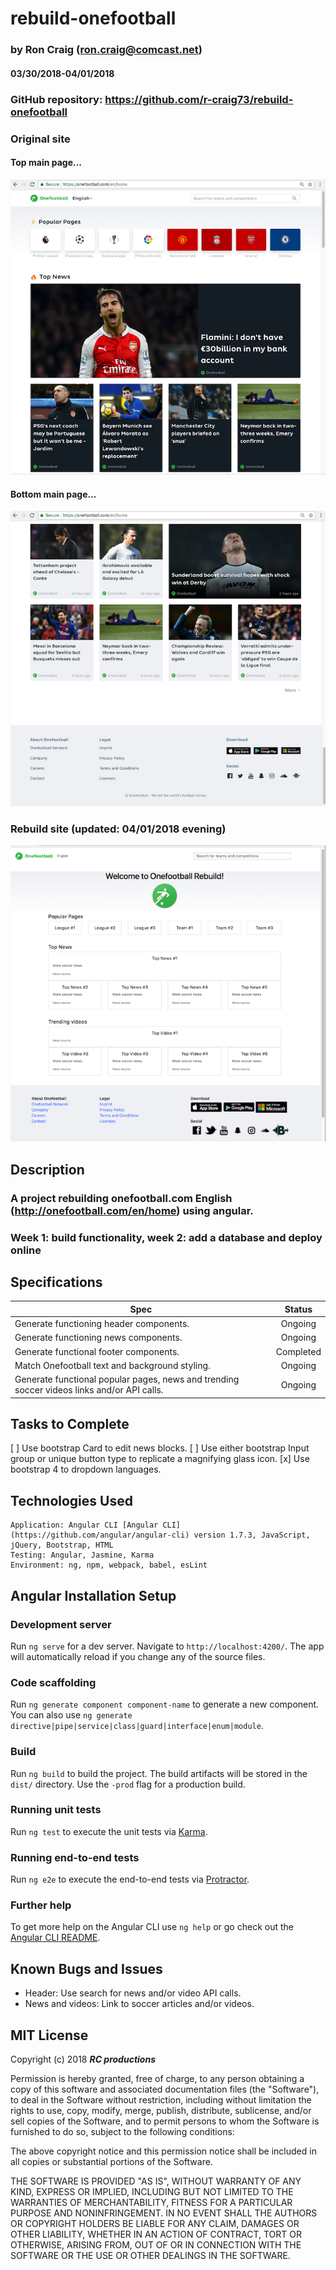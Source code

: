 # rebuild-onefootball

### by Ron Craig (ron.craig@comcast.net)
#### 03/30/2018-04/01/2018

### GitHub repository: https://github.com/r-craig73/rebuild-onefootball

### Original site
#### Top main page...
<kbd><img src="./src/assets/Onefootball-sc01.png" alt="Original onefootball.com  top screenshot"></kbd>
#### Bottom main page...
<kbd><img src="./src/assets/Onefootball-sc02.png" alt="Original onefootball.com  bottom screenshot"></kbd>

### Rebuild site (updated: 04/01/2018 evening)
<kbd><img src="./src/assets/Onefootball-rebuild.png" alt="Rebuild onefootball.com screenshot"></kbd>

## Description
### A project rebuilding onefootball.com English (http://onefootball.com/en/home) using angular.
### Week 1: build functionality, week 2: add a database and deploy online

## Specifications

| Spec   | Status   |
|--------|:-------: |
| Generate functioning header <app-app-head></app-app-head> components. | Ongoing |
| Generate functioning news <app-news></app-news> components. | Ongoing |
| Generate functional footer <app-footer></app-footer> components. | Completed |
| Match Onefootball text and background styling. | Ongoing |
| Generate functional popular pages, news and trending soccer videos links and/or API calls. | Ongoing |

## Tasks to Complete
[ ] Use bootstrap Card to edit news blocks.
[ ] Use either bootstrap Input group or unique button type to replicate a magnifying glass icon.
[x] Use bootstrap 4 to dropdown languages.


## Technologies Used
```
Application: Angular CLI [Angular CLI] (https://github.com/angular/angular-cli) version 1.7.3, JavaScript, jQuery, Bootstrap, HTML
Testing: Angular, Jasmine, Karma
Environment: ng, npm, webpack, babel, esLint
```

## Angular Installation Setup

### Development server

Run `ng serve` for a dev server. Navigate to `http://localhost:4200/`. The app will automatically reload if you change any of the source files.

### Code scaffolding

Run `ng generate component component-name` to generate a new component. You can also use `ng generate directive|pipe|service|class|guard|interface|enum|module`.

### Build

Run `ng build` to build the project. The build artifacts will be stored in the `dist/` directory. Use the `-prod` flag for a production build.

### Running unit tests

Run `ng test` to execute the unit tests via [Karma](https://karma-runner.github.io).

### Running end-to-end tests

Run `ng e2e` to execute the end-to-end tests via [Protractor](http://www.protractortest.org/).

### Further help

To get more help on the Angular CLI use `ng help` or go check out the [Angular CLI README](https://github.com/angular/angular-cli/blob/master/README.md).

## Known Bugs and Issues
* Header: Use search for news and/or video API calls.
* News and videos: Link to soccer articles and/or videos.

MIT License
-----------

Copyright (c) 2018 **_RC productions_**

Permission is hereby granted, free of charge, to any person obtaining a copy
of this software and associated documentation files (the "Software"), to deal
in the Software without restriction, including without limitation the rights
to use, copy, modify, merge, publish, distribute, sublicense, and/or sell
copies of the Software, and to permit persons to whom the Software is
furnished to do so, subject to the following conditions:

The above copyright notice and this permission notice shall be included in all
copies or substantial portions of the Software.

THE SOFTWARE IS PROVIDED "AS IS", WITHOUT WARRANTY OF ANY KIND, EXPRESS OR
IMPLIED, INCLUDING BUT NOT LIMITED TO THE WARRANTIES OF MERCHANTABILITY,
FITNESS FOR A PARTICULAR PURPOSE AND NONINFRINGEMENT. IN NO EVENT SHALL THE
AUTHORS OR COPYRIGHT HOLDERS BE LIABLE FOR ANY CLAIM, DAMAGES OR OTHER
LIABILITY, WHETHER IN AN ACTION OF CONTRACT, TORT OR OTHERWISE, ARISING FROM,
OUT OF OR IN CONNECTION WITH THE SOFTWARE OR THE USE OR OTHER DEALINGS IN THE
SOFTWARE.
